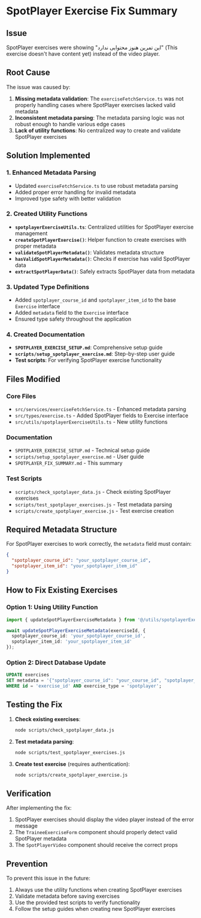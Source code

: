 # SpotPlayer Exercise Fix Summary

## Issue
SpotPlayer exercises were showing "این تمرین هنوز محتوایی ندارد" (This exercise doesn't have content yet) instead of the video player.

## Root Cause
The issue was caused by:
1. **Missing metadata validation**: The `exerciseFetchService.ts` was not properly handling cases where SpotPlayer exercises lacked valid metadata
2. **Inconsistent metadata parsing**: The metadata parsing logic was not robust enough to handle various edge cases
3. **Lack of utility functions**: No centralized way to create and validate SpotPlayer exercises

## Solution Implemented

### 1. Enhanced Metadata Parsing
- Updated `exerciseFetchService.ts` to use robust metadata parsing
- Added proper error handling for invalid metadata
- Improved type safety with better validation

### 2. Created Utility Functions
- **`spotplayerExerciseUtils.ts`**: Centralized utilities for SpotPlayer exercise management
- **`createSpotPlayerExercise()`**: Helper function to create exercises with proper metadata
- **`validateSpotPlayerMetadata()`**: Validates metadata structure
- **`hasValidSpotPlayerMetadata()`**: Checks if exercise has valid SpotPlayer data
- **`extractSpotPlayerData()`**: Safely extracts SpotPlayer data from metadata

### 3. Updated Type Definitions
- Added `spotplayer_course_id` and `spotplayer_item_id` to the base `Exercise` interface
- Added `metadata` field to the `Exercise` interface
- Ensured type safety throughout the application

### 4. Created Documentation
- **`SPOTPLAYER_EXERCISE_SETUP.md`**: Comprehensive setup guide
- **`scripts/setup_spotplayer_exercise.md`**: Step-by-step user guide
- **Test scripts**: For verifying SpotPlayer exercise functionality

## Files Modified

### Core Files
- `src/services/exerciseFetchService.ts` - Enhanced metadata parsing
- `src/types/exercise.ts` - Added SpotPlayer fields to Exercise interface
- `src/utils/spotplayerExerciseUtils.ts` - New utility functions

### Documentation
- `SPOTPLAYER_EXERCISE_SETUP.md` - Technical setup guide
- `scripts/setup_spotplayer_exercise.md` - User guide
- `SPOTPLAYER_FIX_SUMMARY.md` - This summary

### Test Scripts
- `scripts/check_spotplayer_data.js` - Check existing SpotPlayer exercises
- `scripts/test_spotplayer_exercises.js` - Test metadata parsing
- `scripts/create_spotplayer_exercise.js` - Test exercise creation

## Required Metadata Structure

For SpotPlayer exercises to work correctly, the `metadata` field must contain:

```json
{
  "spotplayer_course_id": "your_spotplayer_course_id",
  "spotplayer_item_id": "your_spotplayer_item_id"
}
```

## How to Fix Existing Exercises

### Option 1: Using Utility Function
```typescript
import { updateSpotPlayerExerciseMetadata } from '@/utils/spotplayerExerciseUtils';

await updateSpotPlayerExerciseMetadata(exerciseId, {
  spotplayer_course_id: 'your_spotplayer_course_id',
  spotplayer_item_id: 'your_spotplayer_item_id'
});
```

### Option 2: Direct Database Update
```sql
UPDATE exercises 
SET metadata = '{"spotplayer_course_id": "your_course_id", "spotplayer_item_id": "your_item_id"}'
WHERE id = 'exercise_id' AND exercise_type = 'spotplayer';
```

## Testing the Fix

1. **Check existing exercises**:
   ```bash
   node scripts/check_spotplayer_data.js
   ```

2. **Test metadata parsing**:
   ```bash
   node scripts/test_spotplayer_exercises.js
   ```

3. **Create test exercise** (requires authentication):
   ```bash
   node scripts/create_spotplayer_exercise.js
   ```

## Verification

After implementing the fix:
1. SpotPlayer exercises should display the video player instead of the error message
2. The `TraineeExerciseForm` component should properly detect valid SpotPlayer metadata
3. The `SpotPlayerVideo` component should receive the correct props

## Prevention

To prevent this issue in the future:
1. Always use the utility functions when creating SpotPlayer exercises
2. Validate metadata before saving exercises
3. Use the provided test scripts to verify functionality
4. Follow the setup guides when creating new SpotPlayer exercises 